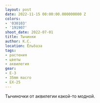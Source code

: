 ```yaml
---
layout: post
date: 2022-11-15 00:00:00.000000000 Z
colors:
- '030103'
- '191907'
shoot_date: 2022-07-01
title: Тычинки
author: К.С.
location: Ёльбаза
tags:
- растения
- цветы
- аквилегия
gear:
- E-3
- 35mm macro
- EX-25
---
```

Тычиночки от аквилегии какой-то модной.

